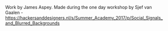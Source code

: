 Work by James Aspey. Made during the one day workshop by Sjef van Gaalen - https://hackersanddesigners.nl/s/Summer_Academy_2017/p/Social_Signals_and_Blurred_Backgrounds
